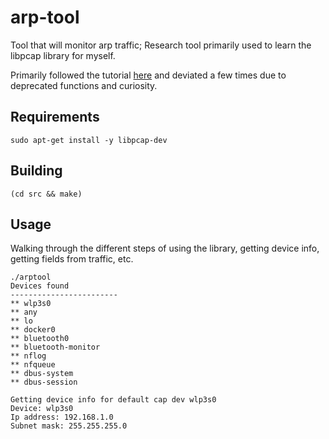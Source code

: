 # arp-tool
Tool that will monitor arp traffic; Research tool primarily used to learn the libpcap library for myself. 

Primarily followed the tutorial [here](https://www.devdungeon.com/content/using-libpcap-c#google_vignette) and deviated a few times due to deprecated functions and curiosity.

## Requirements
```
sudo apt-get install -y libpcap-dev
```

## Building
```
(cd src	&& make) 
```

## Usage
Walking through the different steps of using the library, getting device info, getting fields from traffic, etc. 
```
./arptool
Devices found
------------------------
** wlp3s0
** any
** lo
** docker0
** bluetooth0
** bluetooth-monitor
** nflog
** nfqueue
** dbus-system
** dbus-session

Getting device info for default cap dev wlp3s0
Device: wlp3s0
Ip address: 192.168.1.0
Subnet mask: 255.255.255.0
```
